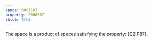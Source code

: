 ```yaml
---
space: S001103
property: P000087
value: true
---
```


The space is a product of spaces satisfying the property:
{S2|P87}.

